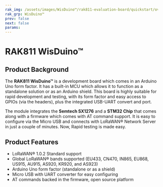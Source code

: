 ```yaml
---
rak_img: /assets/images/WisDuino™/rak811-evaluation-board/quickstart/overview/RAK811-wisnode.svg
rak_grp: WisDuino™
prev: false
next: false
params:
---
```


# RAK811 WisDuino™

<rk-img
  src="/assets/images/WisDuino™/rak811-evaluation-board/quickstart/overview/o5qqux3jaeyiiuosw0qi.jpg"
  width="60%"
  figure-number="1"
  caption="RAK811 WisDuino™"
/>

## Product Background

The **RAK811 WisDuino™** is a development board which comes in an Arduino Uno form factor. It has a built-in MCU which allows it to function as a standalone solution or as an Arduino shield. This board is highly suitable for rapid development and testing, with its form factor and easy access to GPIOs (via the headers), plus the integrated USB-UART convert and port.

The module integrates the **Semtech SX1276** and a **STM32 Chip** that comes along with a firmware which comes with AT command support. It is easy to configure via the Micro USB and connects with LoRaWAN® Network Server in just a couple of minutes. Now, Rapid testing is made easy.

<rk-btn
  src="/Product-Categories/WisDuino™/RAK811-Evaluation-Board/Quickstart/"
  label="Get Started with RAK811 WisDuino™"
/>

## Product Features

- LoRaWAN® 1.0.2 Standard support
- Global LoRaWAN® bands supported (EU433, CN470, IN865, EU868, US915, AU915, AS920, KR920, and AS923)
- Arduino Uno form factor (standalone or as a shield)
- Micro USB with UART converter for easy configuring
- AT commands backed in the firmware, open source platform
